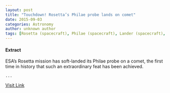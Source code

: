 ```yaml
---
layout: post
title: "Touchdown! Rosetta’s Philae probe lands on comet"
date: 2015-09-03
categories: Astronomy
author: unknown author
tags: [Rosetta (spacecraft), Philae (spacecraft), Lander (spacecraft), European Space Agency, Spaceflight technologies, Space exploration, Solar System, Astronomy, Aerospace engineering, Outer space, Aerospace, Space agencies, Discovery and exploration of the Solar System, Space probes, Bodies of the Solar System, Spaceflight, Flight, Spacecraft, Astronautics, Featured]
---
```





#### Extract
>
								
		
ESA’s Rosetta mission has soft-landed its Philae probe on a comet, the first time in history that such an extraordinary feat has been achieved.

	...



[Visit Link](http://www.esa.int/Our_Activities/Space_Science/Rosetta/Touchdown!_Rosetta_s_Philae_probe_lands_on_comet)


